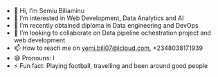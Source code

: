 - 👋 Hi, I’m Semiu Biliaminu
- 👀 I’m interested in Web Development, Data Analytics and AI
- 🌱 I’m recently obtained diploma in Data engineering and DevOps 
- 💞️ I’m looking to collaborate on Data pipeline ochestration project and web development
- 📫 How to reach me on yemi.bili07@icloud.com, +2348038171939
- 😄 Pronouns: I
- ⚡ Fun fact: Playing football, travelling and been around good people

<!---
semiubiliaminu/semiubiliaminu is a ✨ special ✨ repository because its `README.md` (this file) appears on your GitHub profile.
You can click the Preview link to take a look at your changes.
--->
